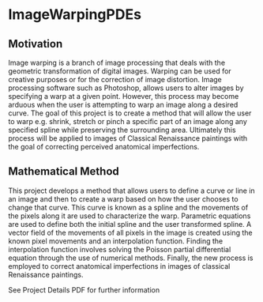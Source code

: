 # ImageWarpingPDEs

## Motivation

Image warping is a branch of image processing that deals with the geometric transformation of digital images. Warping can be used for creative purposes or for the correction of image distortion. Image processing software such as Photoshop, allows users to alter images by specifying a warp at a given point. However, this process may become arduous when the user is attempting to warp an image along a desired curve. The goal of this project is to create a method that will allow the user to warp e.g. shrink, stretch or pinch a specific part of an image along any specified spline while preserving the surrounding area. Ultimately this process will be applied to images of Classical Renaissance paintings with the goal of correcting perceived anatomical imperfections.

## Mathematical Method

This project develops a method that allows users to define a curve or line in an image and then to create a warp based on how the user chooses to change that curve. This curve is known as a spline and the movements of the pixels along it are used to characterize the warp. Parametric equations are used to define both the initial spline and the user transformed spline. A vector field of the movements of all pixels in the image is created using the known pixel movements and an interpolation function. Finding the interpolation function involves solving the Poisson partial differential equation through the use of numerical methods. Finally, the new process is employed to correct anatomical imperfections in images of classical Renaissance paintings.

See Project Details PDF for further information
